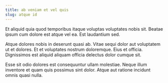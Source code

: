 ```yaml
---
title: ab veniam et vel quis
slug: atque id
---
```


Et aliquid quia quod temporibus itaque voluptas voluptates nobis sit. Beatae ipsum cum dolore est atque vel ea. Est laudantium sed.

Atque dolores nobis in deserunt quasi ab. Vitae sequi dolor aut voluptatem ut et dolores. Et et voluptates nostrum doloremque. Eius et officia. Dignissimos est aliquid aliquam officia delectus dolor cumque sit.

Esse sit odio dolores est consequuntur ullam molestiae. Neque illum inventore et quam quis possimus sint dolor. Atque aut ratione incidunt omnis quasi nulla.
